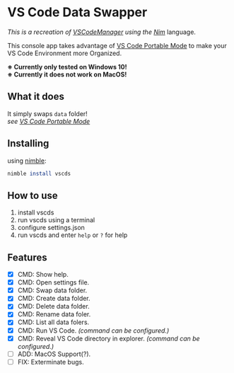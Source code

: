 # VS Code Data Swapper

_This is a recreation of [VSCodeManager](https://github.com/doongjohn/VSCodeManager) using the [Nim](https://nim-lang.org/)_ language.

This console app takes advantage of [VS Code Portable Mode](https://code.visualstudio.com/docs/editor/portable) to make your VS Code Environment more Organized.

**※ Currently only tested on Windows 10!**  
**※ Currently it does not work on MacOS!**

## What it does

It simply swaps `data` folder!  
_see [VS Code Portable Mode](https://code.visualstudio.com/docs/editor/portable)_

## Installing

using [nimble](https://github.com/nim-lang/nimble):

```nimble
nimble install vscds
```

## How to use

1. install vscds
1. run vscds using a terminal
1. configure settings.json
1. run vscds and enter `help` or `?` for help

## Features
- [x] CMD: Show help.
- [x] CMD: Open settings file.
- [x] CMD: Swap data folder.
- [x] CMD: Create data folder.
- [x] CMD: Delete data folder.
- [x] CMD: Rename data foler.
- [x] CMD: List all data folers.
- [x] CMD: Run VS Code. _(command can be configured.)_
- [x] CMD: Reveal VS Code directory in explorer. _(command can be configured.)_
- [ ] ADD: MacOS Support(?).
- [ ] FIX: Exterminate bugs.
